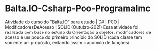 # Balta.IO-Csharp-Poo-ProgramaImc
Atividade do curso do "Balta.IO" para estudo | C# | POO | ModificadoresDeAcesso | SOLID (Outubro-2021)
Essa atividade foi realizada com base no estudo da Orientação a objetos, modificadores de acesso e um pouco do primeiro princípio do SOLID (cada classe tem somente um propósito, evitando assim o acúmulo de funções)

